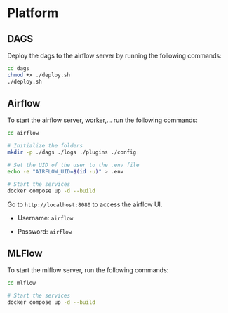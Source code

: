 # Platform

## DAGS

Deploy the dags to the airflow server by running the following commands:

```bash
cd dags
chmod +x ./deploy.sh
./deploy.sh
```

## Airflow

To start the airflow server, worker,... run the following commands:

```bash
cd airflow

# Initialize the folders
mkdir -p ./dags ./logs ./plugins ./config

# Set the UID of the user to the .env file
echo -e "AIRFLOW_UID=$(id -u)" > .env

# Start the services
docker compose up -d --build
```

Go to `http://localhost:8080` to access the airflow UI.

- Username: `airflow`

- Password: `airflow`

## MLFlow

To start the mlflow server, run the following commands:

```bash
cd mlflow

# Start the services
docker compose up -d --build
```
